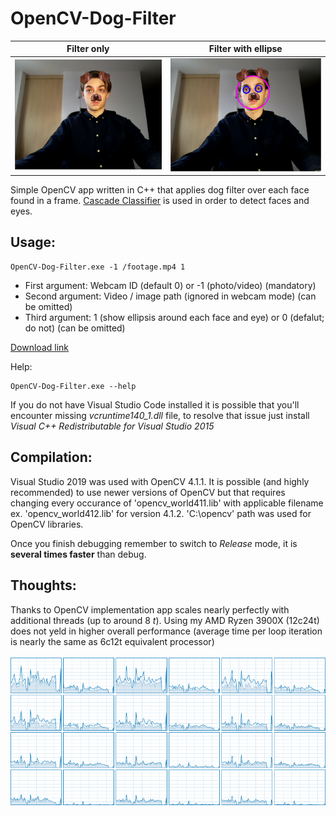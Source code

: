 # OpenCV-Dog-Filter
Filter only             |  Filter with ellipse
:-------------------------:|:-------------------------:
![](https://github.com/adamczykpiotr/OpenCV-Dog-Filter/raw/master/me.png)  |  ![](https://github.com/adamczykpiotr/OpenCV-Dog-Filter/raw/master/me_ellipsis.png)




Simple OpenCV app written in C++ that applies dog filter over each face found in a frame. [Cascade Classifier](https://docs.opencv.org/4.1.2/db/d28/tutorial_cascade_classifier.html) is used in order to detect faces and eyes.

## Usage:
```
OpenCV-Dog-Filter.exe -1 /footage.mp4 1
```
* First argument: Webcam ID (default 0) or -1 (photo/video) (mandatory)
* Second argument: Video / image path (ignored in webcam mode) (can be omitted)
* Third argument: 1 (show ellipsis around each face and eye) or 0 (defalut; do not) (can be omitted)

[Download link](https://github.com/adamczykpiotr/OpenCV-Dog-Filter/releases/tag/v1.0)

Help:
```
OpenCV-Dog-Filter.exe --help
```

If you do not have Visual Studio Code installed it is possible that you'll encounter missing _vcruntime140_1.dll_  file, to resolve that issue just install _Visual C++ Redistributable for Visual Studio 2015_

## Compilation:
Visual Studio 2019 was used with OpenCV 4.1.1. It is possible (and highly recommended) to use newer versions of OpenCV but that requires changing every occurance of 'opencv_world411.lib' with applicable filename ex. 'opencv_world412.lib' for version 4.1.2. 'C:\opencv' path was used for OpenCV libraries. 

Once you finish debugging remember to switch to _Release_ mode, it is **several times faster**  than debug.

## Thoughts:
Thanks to OpenCV implementation app scales nearly perfectly with additional threads (up to around 8 _t_). Using my AMD Ryzen 3900X (12c24t) does not yeld in higher overall performance (average time per loop iteration is nearly the same as 6c12t equivalent processor)\
\
![CPU usage](https://github.com/adamczykpiotr/OpenCV-Dog-Filter/raw/master/cpu.png)
